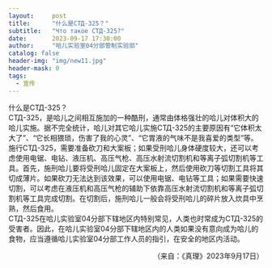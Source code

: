 ```yaml
---
layout:     post
title:      "什么是СТД-325？"
subtitle:   "Что такое СТД-325?"
date:       2023-09-17 17:30:00
author:     "哈儿实验室04分部管制实验部"
catalog: false
header-img: "img/new11.jpg"
header-mask: 0
tags:
  - 宣传
---
```


什么是СТД-325？  
СТД-325，是哈儿之间相互施加的一种酷刑，通常由体格强壮的哈儿对体积大的哈儿实施。据不完全统计，哈儿对其它哈儿实施СТД-325的主要原因有“它体积太大了”、“它长相猥琐，伤害了我的心灵”、“它胃液的气味不是我喜爱的类型”等。  
施行СТД-325，需要准备砍刀和大案板；如果受刑哈儿身体硬度较大，还可以考虑使用电锯、电钻、液压机、高压气枪、高压水射流切割机和等离子弧切割机等工具。首先，施刑哈儿要将受刑哈儿固定在大案板上，然后使用砍刀等切割工具将其切成薄片。如果砍刀无法达到该效果，可以使用电锯、电钻等工具；如果需要快速切割，可以考虑在液压机和高压气枪的辅助下依靠高压水射流切割机和等离子弧切割机等工具完成切割。在切割后，施刑哈儿一般会将受刑哈儿的碎片放入炊具中烹熟，然后食用。  
СТД-325在哈儿实验室04分部下辖地区内特别常见，人类也时常成为СТД-325的受害者。因此，在哈儿实验室04分部下辖地区内的人类如果没有意向成为哈儿的食物，应当遵循哈儿实验室04分部工作人员的指引，在安全的地区内活动。
<div style="text-align: right">（来自：《真理》2023年9月17日）</div>